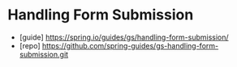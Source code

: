 # Handling Form Submission

- [guide] https://spring.io/guides/gs/handling-form-submission/
- [repo]  https://github.com/spring-guides/gs-handling-form-submission.git

